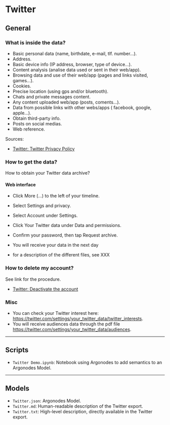 # Twitter

## General

### What is inside the data?

* Basic personal data (name, birthdate, e-mail, tlf. number...).
* Address.
* Basic device info (IP address, browser, type of device...).
* Content analysis (analise data used or sent in their web/app).
* Browsing data and use of their web/app (pages and links visited, games...).
* Cookies.
* Precise location (using gps and/or bluetooth).
* Chats and private messages content.
* Any content uploaded web/app (posts, coments...).
* Data from possible links with other webs/apps ( facebook, google, apple...).
* Obtain third-party info.
* Posts on social medias.
* Web reference.

Sources:
* [Twitter: Twitter Privacy Policy](https://twitter.com/en/privacy)

### How to get the data?

How to obtain your Twitter data archive?

#### Web interface

* Click More (...) to the left of your timeline.

* Select Settings and privacy.

* Select Account under Settings.

* Click Your Twitter data under Data and permissions.

* Confirm your password, then tap Request archive.

* You will receive your data in the next day

* for a description of the different files, see XXX

### How to delete my account?

See link for the procedure.

* [Twitter: Deactivate the account](https://twitter.com/settings/deactivate)

### Misc

* You can check your Twitter interest here: <https://twitter.com/settings/your_twitter_data/twitter_interests>.
* You will receive audiences data through the pdf file <https://twitter.com/settings/your_twitter_data/audiences>.

---

## Scripts

* `Twitter Demo.ipynb`: Notebook using Argonodes to add semantics to an Argonodes Model.

---

## Models

* `Twitter.json`: Argonodes Model.
* `Twitter.md`: Human-readable description of the Twitter export.
* `Twitter.txt`: High-level description, directly available in the Twitter export.
